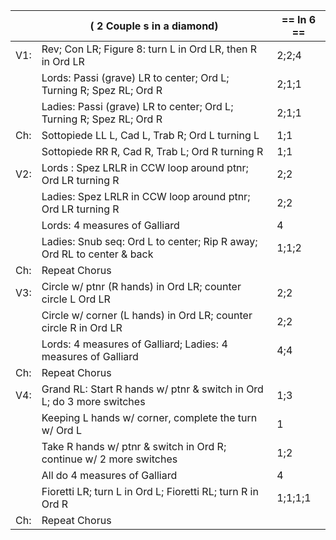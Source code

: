 ||( 2 Couple s in a diamond) | == In 6 == |
|-----|----|-----|
|V1:| Rev; Con LR; Figure 8: turn L in Ord LR, then R in Ord LR |2;2;4|
||Lords: Passi (grave) LR to center; Ord L; Turning R; Spez RL; Ord R |2;1;1|
||Ladies: Passi (grave) LR to center; Ord L; Turning R; Spez RL; Ord R |2;1;1|
|Ch:| Sottopiede LL L, Cad L, Trab R; Ord L turning L |1;1|
||Sottopiede RR R, Cad R, Trab L; Ord R turning R |1;1|
|V2:| Lords : Spez LRLR in CCW loop around ptnr; Ord LR turning R |2;2|
||Ladies: Spez LRLR in CCW loop around ptnr; Ord LR turning R |2;2|
||Lords: 4 measures of Galliard |4|
||Ladies: Snub seq: Ord L to center; Rip R away; Ord RL to center & back |1;1;2|
|Ch:|Repeat Chorus||
|V3:| Circle w/ ptnr (R hands) in Ord LR; counter circle L Ord LR |2;2|
||Circle w/ corner (L hands) in Ord LR; counter circle R in Ord LR |2;2|
||Lords: 4 measures of Galliard; Ladies: 4 measures of Galliard |4;4|
|Ch:|Repeat Chorus||
|V4:| Grand RL: Start R hands w/ ptnr & switch in Ord L; do 3 more switches |1;3|
||Keeping L hands w/ corner, complete the turn w/ Ord L |1|
||Take R hands w/ ptnr & switch in Ord R; continue w/ 2 more switches |1;2|
||All do 4 measures of Galliard |4|
||Fioretti LR; turn L in Ord L; Fioretti RL; turn R in Ord R |1;1;1;1|
|Ch:|Repeat Chorus||
